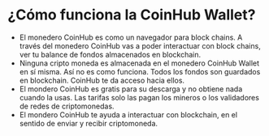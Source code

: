 # ¿Cómo funciona la CoinHub Wallet?

- El monedero CoinHub es como un navegador para block chains. A través del monedero CoinHub vas a poder interactuar con block chains, ver tu balance de fondos almacenados en blockchain.
- Ninguna cripto moneda es almacenada en el monedero CoinHub Wallet en sí misma. Así no es como funciona. Todos los fondos son guardados en blockchain. CoinHub te da acceso hacia ellos.
- El mondero CoinHub es gratis para su descarga y no obtiene nada cuando la usas. Las tarifas solo las pagan los mineros o los validadores de redes de criptomonedas.
- El mondero CoinHub te ayuda a interactuar con blockchain, en el sentido de enviar y recibir criptomoneda.
